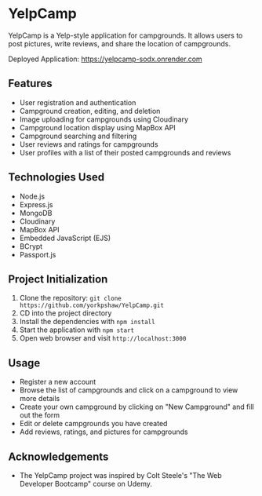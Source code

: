 # YelpCamp

YelpCamp is a Yelp-style application for campgrounds. It allows users to post pictures, write reviews, and share the location of campgrounds.

Deployed Application: https://yelpcamp-sodx.onrender.com

## Features

- User registration and authentication
- Campground creation, editing, and deletion
- Image uploading for campgrounds using Cloudinary
- Campground location display using MapBox API
- Campground searching and filtering
- User reviews and ratings for campgrounds
- User profiles with a list of their posted campgrounds and reviews

## Technologies Used

- Node.js
- Express.js
- MongoDB
- Cloudinary
- MapBox API
- Embedded JavaScript (EJS)
- BCrypt
- Passport.js

## Project Initialization

1. Clone the repository: `git clone https://github.com/yorkpshaw/YelpCamp.git`
2. CD into the project directory
3. Install the dependencies with `npm install`
4. Start the application with `npm start`
5. Open web browser and visit `http://localhost:3000`

## Usage

- Register a new account
- Browse the list of campgrounds and click on a campground to view more details
- Create your own campground by clicking on "New Campground" and fill out the form
- Edit or delete campgrounds you have created
- Add reviews, ratings, and pictures for campgrounds

## Acknowledgements
- The YelpCamp project was inspired by Colt Steele's "The Web Developer Bootcamp" course on Udemy.
